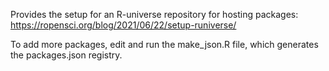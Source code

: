 Provides the setup for an R-universe repository for hosting packages: https://ropensci.org/blog/2021/06/22/setup-runiverse/

To add more packages, edit and run the make_json.R file, which generates the packages.json registry.
